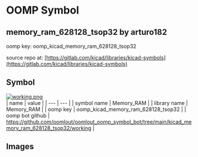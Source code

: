 # OOMP Symbol  
## memory_ram_628128_tsop32  by arturo182  
  
oomp key: oomp_kicad_memory_ram_628128_tsop32  
  
source repo at: [https://gitlab.com/kicad/libraries/kicad-symbols](https://gitlab.com/kicad/libraries/kicad-symbols)  
## Symbol  
  
[![working.png](working_600.png)](working.png)  
| name | value | 
| --- | --- | 
| symbol name | Memory_RAM | 
| library name | Memory_RAM | 
| oomp key | oomp_kicad_memory_ram_628128_tsop32 | 
| oomp bot github | https://github.com/oomlout/oomlout_oomp_symbol_bot/tree/main/kicad_memory_ram_628128_tsop32/working | 
## Images  
